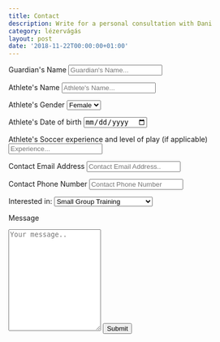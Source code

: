 ```yaml
---
title: Contact
description: Write for a personal consultation with Dani
category: lézervágás
layout: post
date: '2018-11-22T00:00:00+01:00'
---
```

<form action="https://formspree.io/vegas.socceracademy@gmail.com" method="POST">



  <label for="guardian">Guardian's Name</label>
  <input type="text" id="guardian" name="guardian" placeholder="Guardian's Name...">

  <label for="athlete">Athlete's Name</label>
  <input type="text" id="athlete" name="athlete" placeholder="Athlete's Name...">

  <label for="gender">Athlete's Gender</label>
  <select id="gender" name="gender">
    <option value="female">Female</option>
    <option value="male">Male</option>
  </select>

  <label for="birthdate">Athlete's Date of birth</label>
  <input type="date" id="birthdate" name="birthdate" placeholder="Athlete's Name...">

  <label for="experience">Athlete's Soccer experience and level of play (if applicable)</label>
  <input type="text" id="experience" name="experience" placeholder="Experience...">

  <label for="email">Contact Email Address</label>
  <input type="text" id="email" name="email" placeholder="Contact Email Address..">

  <label for="phone">Contact Phone Number</label>
  <input type="text" id="phone" name="phone" placeholder="Contact Phone Number">

  <label for="interested">Interested in:</label>
  <select id="interested" name="interested">
    <option value="smallgrouptraining">Small Group Training</option>
    <option value="privatetraining">Private Training</option>
    <option value="scholarship">Future champion scholarship</option>
    <option value="camp">Soccer camps</option>
  </select>

  <label for="message">Message</label>
  <textarea id="message" name="message" placeholder="Your message.." style="height:200px"></textarea>

  <input type="submit" value="Submit"  class="btn btn-inline btn-primary page-scroll">



</form>
